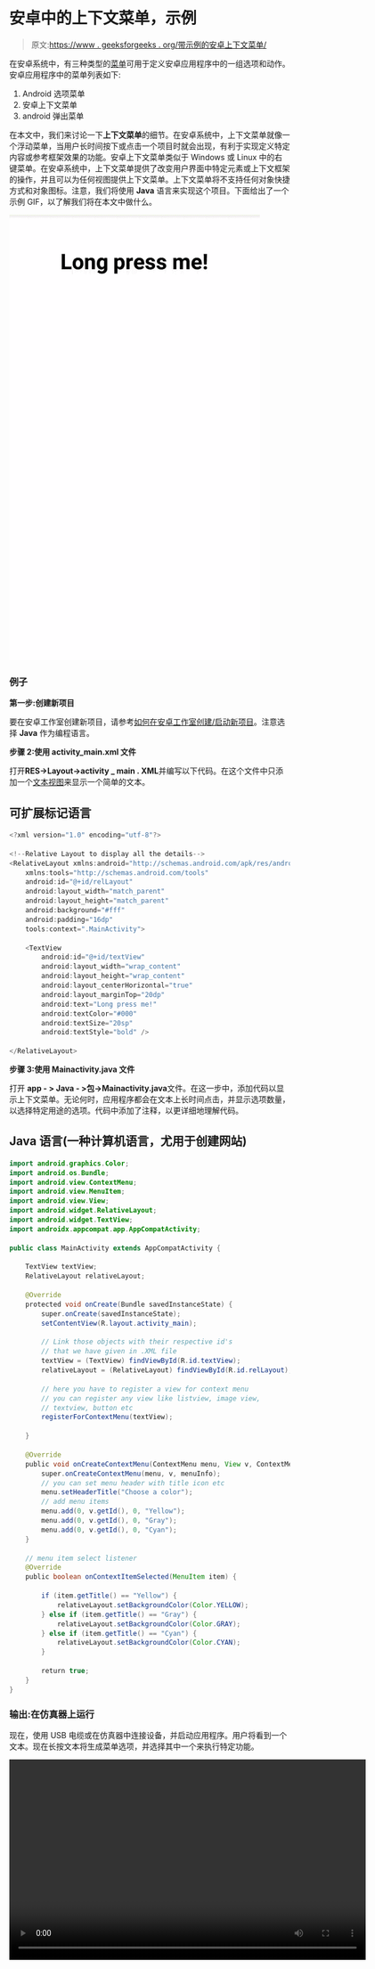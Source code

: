 # 安卓中的上下文菜单，示例

> 原文:[https://www . geeksforgeeks . org/带示例的安卓上下文菜单/](https://www.geeksforgeeks.org/context-menu-in-android-with-example/)

在安卓系统中，有三种类型的[菜单](https://www.geeksforgeeks.org/android-menus/)可用于定义安卓应用程序中的一组选项和动作。安卓应用程序中的菜单列表如下:

1.  Android 选项菜单
2.  安卓上下文菜单
3.  android 弹出菜单

在本文中，我们来讨论一下**上下文菜单**的细节。在安卓系统中，上下文菜单就像一个浮动菜单，当用户长时间按下或点击一个项目时就会出现，有利于实现定义特定内容或参考框架效果的功能。安卓上下文菜单类似于 Windows 或 Linux 中的右键菜单。在安卓系统中，上下文菜单提供了改变用户界面中特定元素或上下文框架的操作，并且可以为任何视图提供上下文菜单。上下文菜单将不支持任何对象快捷方式和对象图标。注意，我们将使用 **Java** 语言来实现这个项目。下面给出了一个示例 GIF，以了解我们将在本文中做什么。

![](img/0fd796ef165e227561384b2186b2555d.png)

### 例子

**第一步:创建新项目**

要在安卓工作室创建新项目，请参考[如何在安卓工作室创建/启动新项目](https://www.geeksforgeeks.org/android-how-to-create-start-a-new-project-in-android-studio/)。注意选择 **Java** 作为编程语言。

**步骤 2:使用 activity_main.xml 文件**

打开**RES->Layout->activity _ main . XML**并编写以下代码。在这个文件中只添加一个[文本视图](https://www.geeksforgeeks.org/textview-widget-in-android-using-java-with-examples/)来显示一个简单的文本。

## 可扩展标记语言

```java
<?xml version="1.0" encoding="utf-8"?>

<!--Relative Layout to display all the details-->
<RelativeLayout xmlns:android="http://schemas.android.com/apk/res/android"
    xmlns:tools="http://schemas.android.com/tools"
    android:id="@+id/relLayout"
    android:layout_width="match_parent"
    android:layout_height="match_parent"
    android:background="#fff"
    android:padding="16dp"
    tools:context=".MainActivity">

    <TextView
        android:id="@+id/textView"
        android:layout_width="wrap_content"
        android:layout_height="wrap_content"
        android:layout_centerHorizontal="true"
        android:layout_marginTop="20dp"
        android:text="Long press me!"
        android:textColor="#000"
        android:textSize="20sp"
        android:textStyle="bold" />

</RelativeLayout>
```

**步骤 3:使用 Mainactivity.java 文件**

打开 **app - > Java - >包->Mainactivity.java**文件。在这一步中，添加代码以显示上下文菜单。无论何时，应用程序都会在文本上长时间点击，并显示选项数量，以选择特定用途的选项。代码中添加了注释，以更详细地理解代码。

## Java 语言(一种计算机语言，尤用于创建网站)

```java
import android.graphics.Color;
import android.os.Bundle;
import android.view.ContextMenu;
import android.view.MenuItem;
import android.view.View;
import android.widget.RelativeLayout;
import android.widget.TextView;
import androidx.appcompat.app.AppCompatActivity;

public class MainActivity extends AppCompatActivity {

    TextView textView;
    RelativeLayout relativeLayout;

    @Override
    protected void onCreate(Bundle savedInstanceState) {
        super.onCreate(savedInstanceState);
        setContentView(R.layout.activity_main);

        // Link those objects with their respective id's
        // that we have given in .XML file
        textView = (TextView) findViewById(R.id.textView);
        relativeLayout = (RelativeLayout) findViewById(R.id.relLayout);

        // here you have to register a view for context menu
        // you can register any view like listview, image view,
        // textview, button etc
        registerForContextMenu(textView);

    }

    @Override
    public void onCreateContextMenu(ContextMenu menu, View v, ContextMenu.ContextMenuInfo menuInfo) {
        super.onCreateContextMenu(menu, v, menuInfo);
        // you can set menu header with title icon etc
        menu.setHeaderTitle("Choose a color");
        // add menu items
        menu.add(0, v.getId(), 0, "Yellow");
        menu.add(0, v.getId(), 0, "Gray");
        menu.add(0, v.getId(), 0, "Cyan");
    }

    // menu item select listener
    @Override
    public boolean onContextItemSelected(MenuItem item) {

        if (item.getTitle() == "Yellow") {
            relativeLayout.setBackgroundColor(Color.YELLOW);
        } else if (item.getTitle() == "Gray") {
            relativeLayout.setBackgroundColor(Color.GRAY);
        } else if (item.getTitle() == "Cyan") {
            relativeLayout.setBackgroundColor(Color.CYAN);
        }

        return true;
    }
}
```

### **输出:在仿真器上运行**

现在，使用 USB 电缆或在仿真器中连接设备，并启动应用程序。用户将看到一个文本。现在长按文本将生成菜单选项，并选择其中一个来执行特定功能。

<video class="wp-video-shortcode" id="video-491431-1" width="640" height="360" preload="metadata" controls=""><source type="video/mp4" src="https://media.geeksforgeeks.org/wp-content/uploads/20200922011103/context.mp4?_=1">[https://media.geeksforgeeks.org/wp-content/uploads/20200922011103/context.mp4](https://media.geeksforgeeks.org/wp-content/uploads/20200922011103/context.mp4)</video>